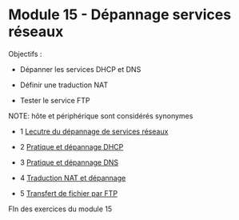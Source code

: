 # Module 15 - Dépannage services réseaux

Objectifs :

- Dépanner les services DHCP et DNS

- Définir une traduction NAT

- Tester le service FTP 

NOTE: hôte et périphérique sont considérés synonymes

- 1 [Lecutre du dépannage de services réseaux](./Module_15_SyntheseAppReseaux.pdf)

- 2 [Pratique et dépannage DHCP](./Module15_1_DepannageDHCP.md)

- 3 [Pratique et dépannage DNS](./Module15_2_DepannageDNS.md)

- 4 [Traduction NAT et dépannage](./Module15_3_DepannageNAT.md)

- 5 [Transfert de fichier par FTP](./Module15_4_DepannageFTP.md)

FIn des exercices du module 15
